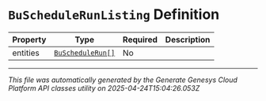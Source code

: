 # `BuScheduleRunListing` Definition

| Property | Type | Required | Description |
|----------|------|----------|-------------|
| entities | [`BuScheduleRun[]`](buschedulerun-definition.md) | No |  |

---

*This file was automatically generated by the Generate Genesys Cloud Platform API classes utility on 2025-04-24T15:04:26.053Z*